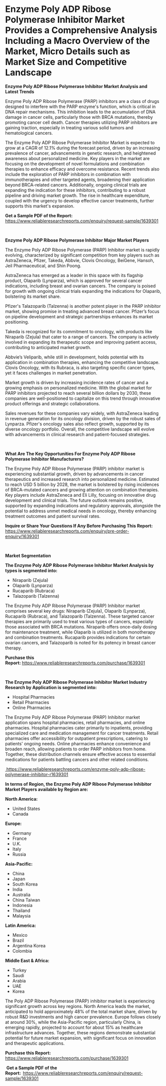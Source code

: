 <p><h1>Enzyme Poly ADP Ribose Polymerase Inhibitor Market Provides a Comprehensive Analysis Including a Macro Overview of the Market, Micro Details such as Market Size and Competitive Landscape</h1></p><p><strong>Enzyme Poly ADP Ribose Polymerase Inhibitor Market Analysis and Latest Trends</strong></p>
<p><p>Enzyme Poly ADP Ribose Polymerase (PARP) inhibitors are a class of drugs designed to interfere with the PARP enzyme's function, which is critical in DNA repair mechanisms. This inhibition leads to the accumulation of DNA damage in cancer cells, particularly those with BRCA mutations, thereby promoting cancer cell death. Cancer therapies utilizing PARP inhibitors are gaining traction, especially in treating various solid tumors and hematological cancers.</p><p>The Enzyme Poly ADP Ribose Polymerase Inhibitor Market is expected to grow at a CAGR of 12.1% during the forecast period, driven by an increasing prevalence of cancer, advancements in genetic research, and heightened awareness about personalized medicine. Key players in the market are focusing on the development of novel formulations and combination therapies to enhance efficacy and overcome resistance. Recent trends also include the exploration of PARP inhibitors in combination with immunotherapies and other targeted agents, broadening their application beyond BRCA-related cancers. Additionally, ongoing clinical trials are expanding the indication for these inhibitors, contributing to a robust pipeline and driving market growth. The rise in healthcare expenditure, coupled with the urgency to develop effective cancer treatments, further supports this market's expansion.</p></p>
<p><strong>Get a Sample PDF of the Report:&nbsp;</strong> <a href="https://www.reliableresearchreports.com/enquiry/request-sample/1639301?utm_campaign=2278&utm_medium=2&utm_source=Github&utm_content=ia&utm_term=13042025&utm_id=enzyme-poly-adp-ribose-polymerase-inhibitor">https://www.reliableresearchreports.com/enquiry/request-sample/1639301</a></p>
<p>&nbsp;</p>
<p><strong>Enzyme Poly ADP Ribose Polymerase Inhibitor Major Market Players</strong></p>
<p><p>The Enzyme Poly ADP Ribose Polymerase (PARP) Inhibitor market is rapidly evolving, characterized by significant competition from key players such as AstraZeneca, Pfizer, Takeda, Abbvie, Clovis Oncology, BeiGene, Hansoh, Jeil Pharmaceutical, and Shin Poong.</p><p>AstraZeneca has emerged as a leader in this space with its flagship product, Olaparib (Lynparza), which is approved for several cancer indications, including breast and ovarian cancers. The company is poised for growth with ongoing clinical trials expanding the indications for Olaparib, bolstering its market share.</p><p>Pfizer's Talazoparib (Talzenna) is another potent player in the PARP inhibitor market, showing promise in treating advanced breast cancer. Pfizer’s focus on pipeline development and strategic partnerships enhances its market positioning.</p><p>Takeda is recognized for its commitment to oncology, with products like Niraparib (Zejula) that cater to a range of cancers. The company is actively involved in expanding its therapeutic scope and improving patient access, contributing to anticipated market growth.</p><p>Abbvie’s Veliparib, while still in development, holds potential with its application in combination therapies, enhancing the competitive landscape. Clovis Oncology, with its Rubraca, is also targeting specific cancer types, yet it faces challenges in market penetration.</p><p>Market growth is driven by increasing incidence rates of cancer and a growing emphasis on personalized medicine. With the global market for PARP inhibitors projected to reach several billion dollars by 2030, these companies are well-positioned to capitalize on this trend through innovative product offerings and strategic collaborations.</p><p>Sales revenues for these companies vary widely, with AstraZeneca leading in revenue generation for its oncology division, driven by the robust sales of Lynparza. Pfizer's oncology sales also reflect growth, supported by its diverse oncology portfolio. Overall, the competitive landscape will evolve with advancements in clinical research and patient-focused strategies.</p></p>
<p>&nbsp;</p>
<p><strong>What Are The Key Opportunities For Enzyme Poly ADP Ribose Polymerase Inhibitor Manufacturers?</strong></p>
<p><p>The Enzyme Poly ADP Ribose Polymerase (PARP) inhibitor market is experiencing substantial growth, driven by advancements in cancer therapeutics and increased research into personalized medicine. Estimated to reach USD 5 billion by 2028, the market is bolstered by rising incidences of BRCA-mutated cancers and growing attention on combination therapies. Key players include AstraZeneca and Eli Lilly, focusing on innovative drug development and clinical trials. The future outlook remains positive, supported by expanding indications and regulatory approvals, alongside the potential to address unmet medical needs in oncology, thereby enhancing treatment outcomes and patient survival rates.</p></p>
<p><strong>Inquire or Share Your Questions If Any Before Purchasing This Report:</strong> <a href="https://www.reliableresearchreports.com/enquiry/pre-order-enquiry/1639301?utm_campaign=2278&utm_medium=2&utm_source=Github&utm_content=ia&utm_term=13042025&utm_id=enzyme-poly-adp-ribose-polymerase-inhibitor">https://www.reliableresearchreports.com/enquiry/pre-order-enquiry/1639301</a></p>
<p>&nbsp;</p>
<p><strong>Market Segmentation</strong></p>
<p><strong>The Enzyme Poly ADP Ribose Polymerase Inhibitor Market Analysis by types is segmented into:</strong></p>
<p><ul><li>Niraparib (Zejula)</li><li>Olaparib (Lynparza)</li><li>Rucaparib (Rubraca)</li><li>Talazoparib (Talzenna)</li></ul></p>
<p><p>The Enzyme Poly ADP Ribose Polymerase (PARP) Inhibitor market comprises several key drugs: Niraparib (Zejula), Olaparib (Lynparza), Rucaparib (Rubraca), and Talazoparib (Talzenna). These targeted cancer therapies are primarily used to treat various types of cancers, especially those associated with BRCA mutations. Niraparib offers once-daily dosing for maintenance treatment, while Olaparib is utilized in both monotherapy and combination treatments. Rucaparib provides indications for certain ovarian cancers, and Talazoparib is noted for its potency in breast cancer therapy.</p></p>
<p><strong>Purchase this Report:&nbsp;</strong><a href="https://www.reliableresearchreports.com/purchase/1639301?utm_campaign=2278&utm_medium=2&utm_source=Github&utm_content=ia&utm_term=13042025&utm_id=enzyme-poly-adp-ribose-polymerase-inhibitor">https://www.reliableresearchreports.com/purchase/1639301</a></p>
<p>&nbsp;</p>
<p><strong>The Enzyme Poly ADP Ribose Polymerase Inhibitor Market Industry Research by Application is segmented into:</strong></p>
<p><ul><li>Hospital Pharmacies</li><li>Retail Pharmacies</li><li>Online Pharmacies</li></ul></p>
<p><p>The Enzyme Poly ADP Ribose Polymerase (PARP) Inhibitor market application spans hospital pharmacies, retail pharmacies, and online pharmacies. Hospital pharmacies cater primarily to inpatients, providing specialized care and medication management for cancer treatments. Retail pharmacies offer accessibility for outpatient prescriptions, catering to patients' ongoing needs. Online pharmacies enhance convenience and broaden reach, allowing patients to order PARP inhibitors from home. Together, these distribution channels ensure effective access to essential medications for patients battling cancers and other related conditions.</p></p>
<p><a href="https://www.reliableresearchreports.com/enzyme-poly-adp-ribose-polymerase-inhibitor-r1639301?utm_campaign=2278&utm_medium=2&utm_source=Github&utm_content=ia&utm_term=13042025&utm_id=enzyme-poly-adp-ribose-polymerase-inhibitor">&nbsp;https://www.reliableresearchreports.com/enzyme-poly-adp-ribose-polymerase-inhibitor-r1639301</a></p>
<p><strong>In terms of Region, the Enzyme Poly ADP Ribose Polymerase Inhibitor Market Players available by Region are:</strong></p>
<p>
    <p> <strong> North America: </strong>
        <ul>
            <li>United States</li>
            <li>Canada</li>
        </ul>
        </p> 
    <p> <strong> Europe: </strong>
        <ul>
            <li>Germany</li>
            <li>France</li>
            <li>U.K.</li>
            <li>Italy</li>
            <li>Russia</li>
        </ul>
        </p> 
    <p> <strong> Asia-Pacific: </strong>
        <ul>
            <li>China</li>
            <li>Japan</li>
            <li>South Korea</li>
            <li>India</li>
            <li>Australia</li>
            <li>China Taiwan</li>
            <li>Indonesia</li>
            <li>Thailand</li>
            <li>Malaysia</li>
        </ul>
        </p> 
    <p> <strong> Latin America: </strong>
        <ul>
            <li>Mexico</li>
            <li>Brazil</li>
            <li>Argentina Korea</li>
            <li>Colombia</li>
        </ul>
        </p> 
    <p> <strong> Middle East & Africa: </strong>
        <ul>
            <li>Turkey</li>
            <li>Saudi</li>
            <li>Arabia</li>
            <li>UAE</li>
            <li>Korea</li>
        </ul>
    </p>
    </p>
<p><p>The Poly ADP Ribose Polymerase (PARP) inhibitor market is experiencing significant growth across key regions. North America leads the market, anticipated to hold approximately 48% of the total market share, driven by robust R&D investments and high cancer prevalence. Europe follows closely at around 30%, while the Asia-Pacific region, particularly China, is emerging rapidly, projected to account for about 15% as healthcare infrastructure advances. Together, these regions demonstrate substantial potential for future market expansion, with significant focus on innovation and therapeutic applications.</p></p>
<p><strong>Purchase this Report: </strong><a href="https://www.reliableresearchreports.com/purchase/1639301?utm_campaign=2278&utm_medium=2&utm_source=Github&utm_content=ia&utm_term=13042025&utm_id=enzyme-poly-adp-ribose-polymerase-inhibitor">https://www.reliableresearchreports.com/purchase/1639301</a></p>
<p>&nbsp;<strong>Get a Sample PDF of the Report:&nbsp;&nbsp;</strong><a href="https://www.reliableresearchreports.com/enquiry/request-sample/1639301?utm_campaign=2278&utm_medium=2&utm_source=Github&utm_content=ia&utm_term=13042025&utm_id=enzyme-poly-adp-ribose-polymerase-inhibitor">https://www.reliableresearchreports.com/enquiry/request-sample/1639301</a></p>
<p><strong></strong></p>
<p><p></p><p></p><p></p></p>